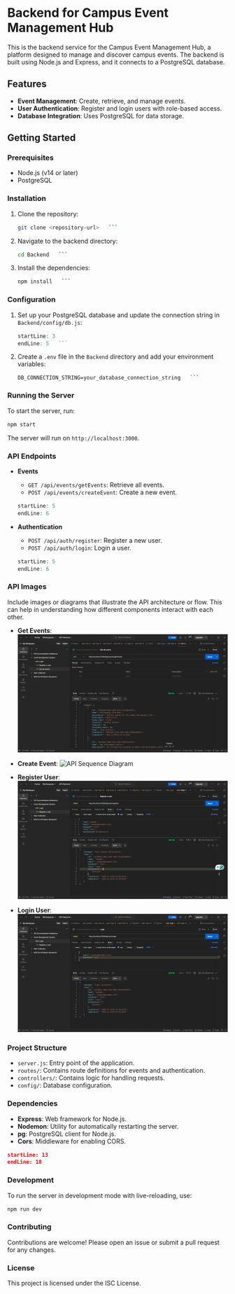 # Backend for Campus Event Management Hub

This is the backend service for the Campus Event Management Hub, a platform designed to manage and discover campus events. The backend is built using Node.js and Express, and it connects to a PostgreSQL database.

## Features

- **Event Management**: Create, retrieve, and manage events.
- **User Authentication**: Register and login users with role-based access.
- **Database Integration**: Uses PostgreSQL for data storage.

## Getting Started

### Prerequisites

- Node.js (v14 or later)
- PostgreSQL

### Installation

1. Clone the repository:

   ````bash
   git clone <repository-url>   ```

   ````

2. Navigate to the backend directory:

   ````bash
   cd Backend   ```

   ````

3. Install the dependencies:
   ````bash
   npm install   ```
   ````

### Configuration

1. Set up your PostgreSQL database and update the connection string in `Backend/config/db.js`:

   ````javascript:Backend/config/db.js
   startLine: 3
   endLine: 5   ```

   ````

2. Create a `.env` file in the `Backend` directory and add your environment variables:
   ````plaintext
   DB_CONNECTION_STRING=your_database_connection_string   ```
   ````

### Running the Server

To start the server, run:

```bash
npm start
```

The server will run on `http://localhost:3000`.

### API Endpoints

- **Events**

  - `GET /api/events/getEvents`: Retrieve all events.
  - `POST /api/events/createEvent`: Create a new event.

  ```javascript:Backend/routes/eventRoutes.js
  startLine: 5
  endLine: 6
  ```

- **Authentication**

  - `POST /api/auth/register`: Register a new user.
  - `POST /api/auth/login`: Login a user.

  ```javascript:Backend/routes/authRoutes.js
  startLine: 5
  endLine: 6
  ```

### API Images

Include images or diagrams that illustrate the API architecture or flow. This can help in understanding how different components interact with each other.

- **Get Events**: ![API Architecture](./Endpoint/getAllEvents.png)

- **Create Event**: ![API Sequence Diagram](./Endpoint/createEvent.png)

- **Register User**: ![API Sequence Diagram](./Endpoint/registerUser.png)

- **Login User**: ![API Sequence Diagram](./Endpoint/loginUser.png)

### Project Structure

- `server.js`: Entry point of the application.
- `routes/`: Contains route definitions for events and authentication.
- `controllers/`: Contains logic for handling requests.
- `config/`: Database configuration.

### Dependencies

- **Express**: Web framework for Node.js.
- **Nodemon**: Utility for automatically restarting the server.
- **pg**: PostgreSQL client for Node.js.
- **Cors**: Middleware for enabling CORS.

```json:Backend/package.json
startLine: 13
endLine: 18
```

### Development

To run the server in development mode with live-reloading, use:

```bash
npm run dev
```

### Contributing

Contributions are welcome! Please open an issue or submit a pull request for any changes.

### License

This project is licensed under the ISC License.
